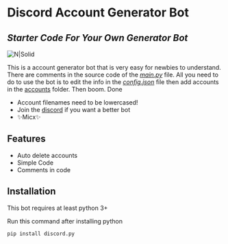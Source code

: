 # Discord Account Generator Bot
## _Starter Code For Your Own Generator Bot_

![N|Solid](https://bot.to/wp-content/uploads/2020/09/logo-generator_5f6fa588aecf9.png)

This is a account generator bot that is very easy for newbies to understand. There are comments in the source code of the [_main.py_](https://github.com/MicxYT/Discord-Account-Generator-Bot/blob/main/main.py) file. All you need to do to use the bot is to edit the info in the [_config.json_](https://github.com/MicxYT/Discord-Account-Generator-Bot/blob/main/config.json) file then add accounts in the [accounts](https://github.com/MicxYT/Discord-Account-Generator-Bot/tree/main/Accounts) folder. Then boom. Done

- Account filenames need to be lowercased!
- Join the [discord](https://discord.gg/3mD8Cvz6gQ) if you want a better bot
- ✨Micx✨

## Features

- Auto delete accounts
- Simple Code
- Comments in code
## Installation

This bot requires at least python 3+

Run this command after installing python

```py
pip install discord.py
```
